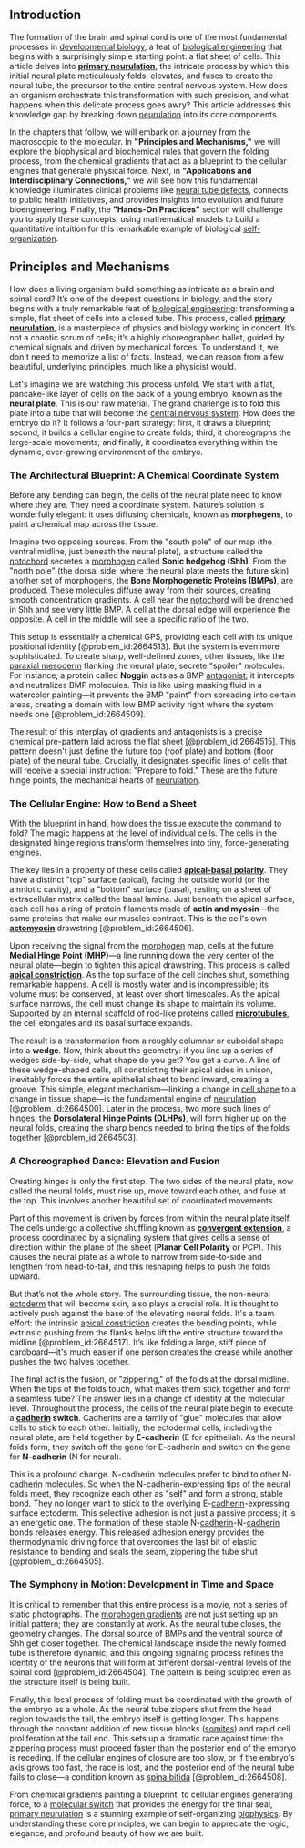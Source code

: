 ## Introduction
The formation of the brain and spinal cord is one of the most fundamental processes in [developmental biology](@article_id:141368), a feat of [biological engineering](@article_id:270396) that begins with a surprisingly simple starting point: a flat sheet of cells. This article delves into **[primary neurulation](@article_id:182830)**, the intricate process by which this initial neural plate meticulously folds, elevates, and fuses to create the neural tube, the precursor to the entire central nervous system. How does an organism orchestrate this transformation with such precision, and what happens when this delicate process goes awry? This article addresses this knowledge gap by breaking down [neurulation](@article_id:186542) into its core components.

In the chapters that follow, we will embark on a journey from the macroscopic to the molecular. In **"Principles and Mechanisms,"** we will explore the biophysical and biochemical rules that govern the folding process, from the chemical gradients that act as a blueprint to the cellular engines that generate physical force. Next, in **"Applications and Interdisciplinary Connections,"** we will see how this fundamental knowledge illuminates clinical problems like [neural tube defects](@article_id:185420), connects to public health initiatives, and provides insights into evolution and future bioengineering. Finally, the **"Hands-On Practices"** section will challenge you to apply these concepts, using mathematical models to build a quantitative intuition for this remarkable example of biological [self-organization](@article_id:186311).

## Principles and Mechanisms

How does a living organism build something as intricate as a brain and spinal cord? It’s one of the deepest questions in biology, and the story begins with a truly remarkable feat of [biological engineering](@article_id:270396): transforming a simple, flat sheet of cells into a closed tube. This process, called **[primary neurulation](@article_id:182830)**, is a masterpiece of physics and biology working in concert. It’s not a chaotic scrum of cells; it’s a highly choreographed ballet, guided by chemical signals and driven by mechanical forces. To understand it, we don't need to memorize a list of facts. Instead, we can reason from a few beautiful, underlying principles, much like a physicist would.

Let's imagine we are watching this process unfold. We start with a flat, pancake-like layer of cells on the back of a young embryo, known as the **neural plate**. This is our raw material. The grand challenge is to fold this plate into a tube that will become the [central nervous system](@article_id:148221). How does the embryo do it? It follows a four-part strategy: first, it draws a blueprint; second, it builds a cellular engine to create folds; third, it choreographs the large-scale movements; and finally, it coordinates everything within the dynamic, ever-growing environment of the embryo.

### The Architectural Blueprint: A Chemical Coordinate System

Before any bending can begin, the cells of the neural plate need to know where they are. They need a coordinate system. Nature’s solution is wonderfully elegant: it uses diffusing chemicals, known as **morphogens**, to paint a chemical map across the tissue.

Imagine two opposing sources. From the "south pole" of our map (the ventral midline, just beneath the neural plate), a structure called the [notochord](@article_id:260141) secretes a [morphogen](@article_id:271005) called **Sonic hedgehog (Shh)**. From the "north pole" (the dorsal side, where the neural plate meets the future skin), another set of morphogens, the **Bone Morphogenetic Proteins (BMPs)**, are produced. These molecules diffuse away from their sources, creating smooth concentration gradients. A cell near the [notochord](@article_id:260141) will be drenched in Shh and see very little BMP. A cell at the dorsal edge will experience the opposite. A cell in the middle will see a specific ratio of the two.

This setup is essentially a chemical GPS, providing each cell with its unique positional identity [@problem_id:2664513]. But the system is even more sophisticated. To create sharp, well-defined zones, other tissues, like the [paraxial mesoderm](@article_id:203095) flanking the neural plate, secrete "spoiler" molecules. For instance, a protein called **Noggin** acts as a BMP [antagonist](@article_id:170664); it intercepts and neutralizes BMP molecules. This is like using masking fluid in a watercolor painting—it prevents the BMP "paint" from spreading into certain areas, creating a domain with low BMP activity right where the system needs one [@problem_id:2664509].

The result of this interplay of gradients and antagonists is a precise chemical pre-pattern laid across the flat sheet [@problem_id:2664515]. This pattern doesn't just define the future top (roof plate) and bottom (floor plate) of the neural tube. Crucially, it designates specific lines of cells that will receive a special instruction: "Prepare to fold." These are the future hinge points, the mechanical hearts of [neurulation](@article_id:186542).

### The Cellular Engine: How to Bend a Sheet

With the blueprint in hand, how does the tissue execute the command to fold? The magic happens at the level of individual cells. The cells in the designated hinge regions transform themselves into tiny, force-generating engines.

The key lies in a property of these cells called **[apical-basal polarity](@article_id:148458)**. They have a distinct "top" surface (apical), facing the outside world (or the amniotic cavity), and a "bottom" surface (basal), resting on a sheet of extracellular matrix called the basal lamina. Just beneath the apical surface, each cell has a ring of protein filaments made of **actin and myosin**—the same proteins that make our muscles contract. This is the cell's own **[actomyosin](@article_id:173362)** drawstring [@problem_id:2664506].

Upon receiving the signal from the [morphogen](@article_id:271005) map, cells at the future **Medial Hinge Point (MHP)**—a line running down the very center of the neural plate—begin to tighten this apical drawstring. This process is called **[apical constriction](@article_id:271817)**. As the top surface of the cell cinches shut, something remarkable happens. A cell is mostly water and is incompressible; its volume must be conserved, at least over short timescales. As the apical surface narrows, the cell must change its shape to maintain its volume. Supported by an internal scaffold of rod-like proteins called **[microtubules](@article_id:139377)**, the cell elongates and its basal surface expands.

The result is a transformation from a roughly columnar or cuboidal shape into a **wedge**. Now, think about the geometry: if you line up a series of wedges side-by-side, what shape do you get? You get a curve. A line of these wedge-shaped cells, all constricting their apical sides in unison, inevitably forces the entire epithelial sheet to bend inward, creating a groove. This simple, elegant mechanism—linking a change in [cell shape](@article_id:262791) to a change in tissue shape—is the fundamental engine of [neurulation](@article_id:186542) [@problem_id:2664500]. Later in the process, two more such lines of hinges, the **Dorsolateral Hinge Points (DLHPs)**, will form higher up on the neural folds, creating the sharp bends needed to bring the tips of the folds together [@problem_id:2664503].

### A Choreographed Dance: Elevation and Fusion

Creating hinges is only the first step. The two sides of the neural plate, now called the neural folds, must rise up, move toward each other, and fuse at the top. This involves another beautiful set of coordinated movements.

Part of this movement is driven by forces from within the neural plate itself. The cells undergo a collective shuffling known as **[convergent extension](@article_id:183018)**, a process coordinated by a signaling system that gives cells a sense of direction within the plane of the sheet (**Planar Cell Polarity** or PCP). This causes the neural plate as a whole to narrow from side-to-side and lengthen from head-to-tail, and this reshaping helps to push the folds upward.

But that’s not the whole story. The surrounding tissue, the non-neural [ectoderm](@article_id:139845) that will become skin, also plays a crucial role. It is thought to actively push against the base of the elevating neural folds. It's a team effort: the intrinsic [apical constriction](@article_id:271817) creates the bending points, while extrinsic pushing from the flanks helps lift the entire structure toward the midline [@problem_id:2664517]. It’s like folding a large, stiff piece of cardboard—it's much easier if one person creates the crease while another pushes the two halves together.

The final act is the fusion, or "zippering," of the folds at the dorsal midline. When the tips of the folds touch, what makes them stick together and form a seamless tube? The answer lies in a change of identity at the molecular level. Throughout the process, the cells of the neural plate begin to execute a **[cadherin](@article_id:155812) switch**. Cadherins are a family of "glue" molecules that allow cells to stick to each other. Initially, the ectodermal cells, including the neural plate, are held together by **E-cadherin** (E for epithelial). As the neural folds form, they switch off the gene for E-cadherin and switch on the gene for **N-cadherin** (N for neural).

This is a profound change. N-cadherin molecules prefer to bind to other N-[cadherin](@article_id:155812) molecules. So when the N-cadherin-expressing tips of the neural folds meet, they recognize each other as "self" and form a strong, stable bond. They no longer want to stick to the overlying E-[cadherin](@article_id:155812)-expressing surface ectoderm. This selective adhesion is not just a passive process; it is an energetic one. The formation of these stable N-[cadherin](@article_id:155812)-N-[cadherin](@article_id:155812) bonds releases energy. This released adhesion energy provides the thermodynamic driving force that overcomes the last bit of elastic resistance to bending and seals the seam, zippering the tube shut [@problem_id:2664505].

### The Symphony in Motion: Development in Time and Space

It is critical to remember that this entire process is a movie, not a series of static photographs. The [morphogen gradients](@article_id:153643) are not just setting up an initial pattern; they are constantly at work. As the neural tube closes, the geometry changes. The dorsal source of BMPs and the ventral source of Shh get closer together. The chemical landscape inside the newly formed tube is therefore dynamic, and this ongoing signaling process refines the identity of the neurons that will form at different dorsal-ventral levels of the spinal cord [@problem_id:2664504]. The pattern is being sculpted even as the structure itself is being built.

Finally, this local process of folding must be coordinated with the growth of the embryo as a whole. As the neural tube zippers shut from the head region towards the tail, the embryo itself is getting longer. This happens through the constant addition of new tissue blocks ([somites](@article_id:186669)) and rapid cell proliferation at the tail end. This sets up a dramatic race against time: the zippering process must proceed faster than the posterior end of the embryo is receding. If the cellular engines of closure are too slow, or if the embryo's axis grows too fast, the race is lost, and the posterior end of the neural tube fails to close—a condition known as [spina bifida](@article_id:274840) [@problem_id:2664508].

From chemical gradients painting a blueprint, to cellular engines generating force, to a [molecular switch](@article_id:270073) that provides the energy for the final seal, [primary neurulation](@article_id:182830) is a stunning example of self-organizing [biophysics](@article_id:154444). By understanding these core principles, we can begin to appreciate the logic, elegance, and profound beauty of how we are built.